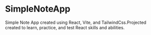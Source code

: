 # SimpleNoteApp

Simple Note App created using React, Vite, and TailwindCss.Projected created to learn, practice, and test React skills and abilities.
